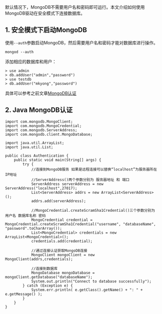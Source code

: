 默认情况下，MongoDB不需要用户名和密码即可运行。本文介绍如何使用MongoDB驱动在安全模式下连接数据库。

## 1. 安全模式下启动MongoDB

使用`--auth`参数启动MongoDB，然后需要用户名和密码才能对数据库进行操作。

```
mongod --auth
```

添加相应的数据库和用户：

```
> use admin
> db.addUser("admin","password")
> use testdb
> db.addUser("mkyong","password")
```

具体可以参考之前文章[MongoDB认证](http://blog.csdn.net/zongzhankui/article/details/78380582)

## 2. Java MongoDB认证

```
import com.mongodb.MongoClient;
import com.mongodb.MongoCredential;
import com.mongodb.ServerAddress;
import com.mongodb.client.MongoDatabase;

import java.util.ArrayList;
import java.util.List;

public class Authentication {
    public static void main(String[] args) {
        try {
            //连接到MongoDB服务 如果是远程连接可以替换“localhost”为服务器所在IP地址
            //ServerAddress()两个参数分别为 服务器地址 和 端口
            ServerAddress serverAddress = new ServerAddress("localhost",27017);
            List<ServerAddress> addrs = new ArrayList<ServerAddress>();
            addrs.add(serverAddress);

            //MongoCredential.createScramSha1Credential()三个参数分别为 用户名 数据库名称 密码
            MongoCredential credential = MongoCredential.createScramSha1Credential("username", "databaseName", "password".toCharArray());
            List<MongoCredential> credentials = new ArrayList<MongoCredential>();
            credentials.add(credential);

            //通过连接认证获取MongoDB连接
            MongoClient mongoClient = new MongoClient(addrs,credentials);

            //连接到数据库
            MongoDatabase mongoDatabase = mongoClient.getDatabase("databaseName");
            System.out.println("Connect to database successfully");
        } catch (Exception e) {
            System.err.println( e.getClass().getName() + ": " + e.getMessage() );
        }
    }
}
```
